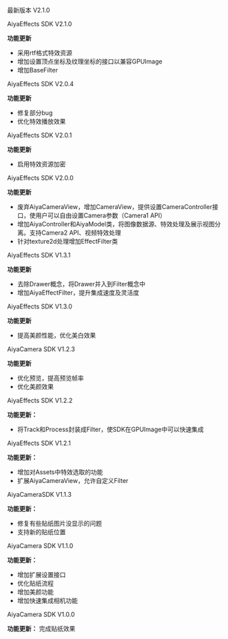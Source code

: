 
最新版本 V2.1.0

AiyaEffects SDK V2.1.0
>
**功能更新**
- 采用rtf格式特效资源
- 增加设置顶点坐标及纹理坐标的接口以兼容GPUImage
- 增加BaseFilter

AiyaEffects SDK V2.0.4
>
**功能更新**
- 修复部分bug
- 优化特效播放效果

AiyaEffects SDK V2.0.1
>
**功能更新**
- 启用特效资源加密

AiyaEffects SDK V2.0.0
>
**功能更新**
- 废弃AiyaCameraView，增加CameraView，提供设置CameraController接口，使用户可以自由设置Camera参数（Camera1 API）
- 增加AiyaController和AiyaModel类，将图像数据源、特效处理及展示视图分离。支持Camera2 API、视频特效处理
- 针对texture2d处理增加EffectFilter类


AiyaEffects SDK V1.3.1
>
**功能更新**
- 去除Drawer概念，将Drawer并入到Filter概念中
- 增加AiyaEffectFilter，提升集成速度及灵活度

AiyaEffects SDK V1.3.0
>
**功能更新**
- 提高美颜性能，优化美白效果


AiyaCamera SDK V1.2.3
>
**功能更新**
- 优化预览，提高预览帧率
- 优化美颜效果

AiyaEffects SDK V1.2.2
>
**功能更新：**
- 将Track和Process封装成Filter，使SDK在GPUImage中可以快速集成

AiyaEffects SDK V1.2.1
>
**功能更新：**
- 增加对Assets中特效选取的功能
- 扩展AiyaCameraView，允许自定义Filter

AiyaCameraSDK V1.1.3
>
**功能更新：**
- 修复有些贴纸图片没显示的问题
- 支持新的贴纸位置

AiyaCamera SDK V1.1.0
>
**功能更新：**
- 增加扩展设置接口
- 优化贴纸流程
- 增加美颜功能
- 增加快速集成相机功能

AiyaCamera SDK V1.0.0
>
**功能更新：**
完成贴纸效果